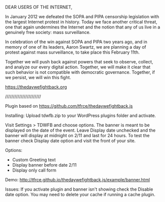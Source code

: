 DEAR USERS OF THE INTERNET,

In January 2012 we defeated the SOPA and PIPA censorship legislation with the largest Internet protest in history. Today we face another critical threat, one that again undermines the Internet and the notion that any of us live in a genuinely free society: mass surveillance.

In celebration of the win against SOPA and PIPA two years ago, and in memory of one of its leaders, Aaron Swartz, we are planning a day of protest against mass surveillance, to take place this February 11th.

Together we will push back against powers that seek to observe, collect, and analyze our every digital action. Together, we will make it clear that such behavior is not compatible with democratic governance. Together, if we persist, we will win this fight.

https://thedaywefightback.org


///////////////////////

Plugin based on https://github.com/tfrce/thedaywefightback.js

Installing: 
Upload tdwfb.zip to your WordPress plugins folder and activate.

Visit Settings > TDWFB and choose options. The banner is meant to be displayed on the date of the event. Leave Display date unchecked and the banner will display at midnight on 2/11 and last for 24 hours. To test the banner check Display date option and visit the front of your site. 

Options:
- Custom Greeting text
- Display banner before date 2/11
- Display only call form

Demo:
http://tfrce.github.io/thedaywefightback.js/example/banner.html


Issues: 
If you activate plugin and banner isn't showing check the Disable date option. You may need to delete your cache if running a cache plugin. 
